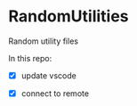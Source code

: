 # RandomUtilities
Random utility files 

In this repo:
 - [x] update vscode 
 - [x] connect to remote
    
